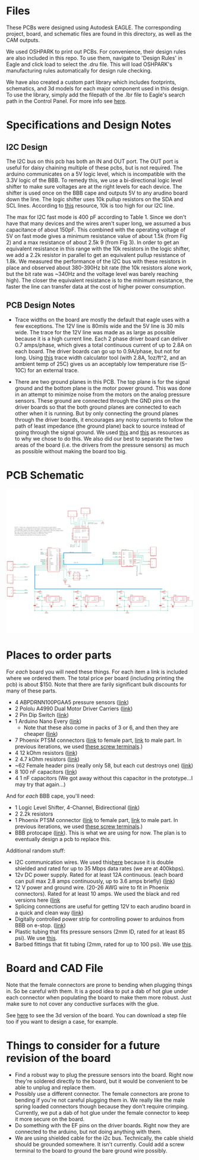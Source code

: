 # Files

These PCBs were designed using Autodesk EAGLE. The corresponding project, board, and schematic files are found in this directory, as well as the CAM outputs.

We used OSHPARK to print out PCBs. For convenience, their design rules are also included in this repo. To use them, navigate to 'Design Rules' in Eagle and click load to select the .dru file. This will load OSHPARK's manufacturing rules automatically for design rule checking.

We have also created a custom part library which includes footprints, schematics, and 3d models for each major component used in this design. To use the library, simply add the filepath of the .lbr file to Eagle's search path in the Control Panel. For more info see [here](https://www.instructables.com/Adding-a-Library-to-Eagle-CAD/).

# Specifications and Design Notes
## I2C Design
The I2C bus on this pcb has both an IN and OUT port. The OUT port is useful for daisy chaining multiple of these pcbs, but is not required. The arduino communicates on a 5V logic level, which is incompatible with the 3.3V logic of the BBB. To remedy this, we use a bi-directional logic level shifter to make sure voltages are at the right levels for each device. The shifter is used once on the BBB cape and outputs 5V to any arudino board down the line. The logic shifter uses 10k pullup resistors on the SDA and SCL lines. According to [this](https://www.ti.com/lit/an/slva689/slva689.pdf?ts=1612978067135&ref_url=https%253A%252F%252Fwww.google.com%252F) resource, 10k is too high for our I2C line. 

The max for I2C fast mode is 400 pF according to Table 1. Since we don't have that many devices and the wires aren't super long, we assumed a bus capacitance of about 150pF. This combined with the operating voltage of 5V on fast mode gives a minimum resistance value of about 1.5k (from Fig 2) and a max resistance of about 2.5k 9 (from Fig 3). In order to get an equivalent resistance in this range with the 10k resistors in the logic shifter, we add a 2.2k resistor in parallel to get an equivalent pullup resistance of 1.8k. We measured the performance of the I2C bus with these resistors in place and observed about 380-390Hz bit rate (the 10k resistors alone work, but the bit rate was ~340Hz and the voltage level was barely reaching high). The closer the equivalent resistance is to the minimum resistance, the faster the line can transfer data at the cost of higher power consumption. 

## PCB Design Notes

* Trace widths on the board are mostly the default that eagle uses with a few exceptions. The 12V line is 80mils wide and the 5V line is 30 mils wide. The trace for the 12V line was made as as large as possible because it is a high current line. Each 2 phase driver board can deliver 0.7 amps/phase, which gives a total continuous current of up to 2.8A on each board. The driver boards can go up to 0.9A/phase, but not for long. Using [this](https://www.digikey.com/en/resources/conversion-calculators/conversion-calculator-pcb-trace-width) trace width calculator tool (with 2.8A, 1oz/ft^2, and an ambient temp of 25C) gives us an acceptably low temperature rise (5-10C) for an external trace.

* There are two ground planes in this PCB. The top plane is for the signal ground and the bottom plane is the motor power ground. This was done in an attempt to minimize noise from the motors on the analog pressure sensors. These ground are connected through the GND pins on the driver boards so that the both ground planes are connected to each other when it is running. But by only connecting the ground planes through the driver boards, it encourages any noisy currents to follow the path of least impedance (the ground plane) back to source instead of going through the signal ground. We used [this](https://www.nxp.com/docs/en/application-note/AN1259.pdf) and [this](https://electronics.stackexchange.com/questions/112508/ground-vs-power-ground) as resources as to why we chose to do this. We also did our best to separate the two areas of the board (i.e. the drivers from the pressure sensors) as much as possible without making the board too big. 

# PCB Schematic
![Schematic](schematic_v5.png)

# Places to order parts

For *each* board you will need these things. For each item a link is included where we ordered them. The total price per board (including printing the pcb) is about $150. Note that there are farily significant bulk discounts for many of these parts. 

* 4 ABPDRNN100PGAA5 pressure sensors ([link](https://www.mouser.com/ProductDetail/Honeywell/ABPDRNN100PGAA5?qs=sGAEpiMZZMvhQj7WZhFIAD2P7qVC0dZ7tI11ZYAVyGqQk%2FMhVJdgGw%3D%3D))
* 2 Pololu A4990 Dual Motor Driver Carriers ([link](https://www.pololu.com/product/2137/))
* 2 Pin Dip Switch ([link](https://www.digikey.com/en/products/detail/cui-devices/DS01-254-S-02BE/11310829))
* 1 Arduino Nano Every ([link](https://store.arduino.cc/usa/nano-every))
	* Note that these also come in packs of 3 or 6, and then they are cheaper ([link](https://store.arduino.cc/usa/nano-every-pack))
* 7 Phoenix PTSM connectors ([link](https://www.digikey.com/en/products/detail/phoenix-contact/1778625/2625578) to female part, [link](https://www.digikey.com/en/products/detail/phoenix-contact/1778832/2625556) to male part. In previous iterations, we used [these screw terminals](https://www.amazon.com/Simpo-Terminal-Optional-300v10a-Drawing/dp/B018ORUVTU/ref=sr_1_4?dchild=1&keywords=2.54%2Bmm%2Bscrew%2Bterminal&qid=1587763307&s=industrial&sr=1-4&th=1).)
* 4 12 kOhm resistors ([link](https://www.amazon.com/EDGELEC-Resistor-Tolerance-Resistance-Optional/dp/B07HDGQRSR/ref=sr_1_2?dchild=1&keywords=12k+resistor&qid=1587767472&sr=8-2))
* 2 4.7 kOhm resistors ([link](https://www.amazon.com/4-7-kOhm-Resistor/s?k=4.7+kOhm+Resistor))
* ~62 Female header pins (really only 58, but each cut destroys one) ([link](https://www.amazon.com/Qunqi-2-54mm-Straight-Connector-Arduino/dp/B07CGGSDWF/ref=sr_1_3?dchild=1&keywords=female+header+pins&qid=1587769954&sr=8-3))
* 8 100 nF capacitors ([link](https://www.amazon.com/Gikfun-Ceramic-Capacitor-Arduino-100pcs/dp/B00RT02YIU/ref=sr_1_9?dchild=1&keywords=100nf+capacitor&qid=1587767206&sr=8-9))
* 4 1 nF capacitors (We got away without this capacitor in the prototype...I may try that again...)

And for *each* BBB cape, you'll need:

* 1 Logic Level Shifter, 4-Channel, Bidirectional ([link](https://www.pololu.com/product/2595))
* 2 2.2k resistors
* 1 Phoenix PTSM connector ([link](https://www.digikey.com/en/products/detail/phoenix-contact/1778625/2625578) to female part, [link](https://www.digikey.com/en/products/detail/phoenix-contact/1778832/2625556) to male part. In previous iterations, we used [these screw terminals](https://www.amazon.com/Simpo-Terminal-Optional-300v10a-Drawing/dp/B018ORUVTU/ref=sr_1_4?dchild=1&keywords=2.54%2Bmm%2Bscrew%2Bterminal&qid=1587763307&s=industrial&sr=1-4&th=1).)
* BBB protocape ([link](https://www.adafruit.com/product/572)). This is what we are using for now. The plan is to eventually design a pcb to replace this.


Additional random stuff:

* I2C communication wires. We used this[here](https://www.mcmaster.com/8128T1/) because it is double shielded and rated for up to 35 Mbps data rates (we are at 400kbps).
* 12v DC power supply. Rated for at least 12A continuous. (each board can pull max 2.8 amps continuously, up to 3.6 amps briefly) ([link](https://www.amazon.com/AVAWO-Switching-Transformer-Regulated-Computer/dp/B0146IAXYO/ref=sr_1_3?dchild=1&keywords=24+volt+power+supply&qid=1587765261&sr=8-3))
* 12 V power and ground wire. (20-26 AWG wire to fit in Phoenix connectors). Rated for at least 10 amps. We used the black and red versions here ([link](https://www.mcmaster.com/8054T14/)
* Splicing connections are useful for getting 12V to each arudino board in a quick and clean way ([link](https://www.amazon.com/dp/B07XMJ5KTY/ref=sspa_dk_detail_0?spLa=ZW5jcnlwdGVkUXVhbGlmaWVyPUFPUFdLM1RZU1g4M0kmZW5jcnlwdGVkSWQ9QTAzODQzNDEyU1RMUVlGNVgwM1VNJmVuY3J5cHRlZEFkSWQ9QTAwNTA5MTUyWERMTFQ3TzBUUDNIJndpZGdldE5hbWU9c3BfZGV0YWlsMiZhY3Rpb249Y2xpY2tSZWRpcmVjdCZkb05vdExvZ0NsaWNrPXRydWU&th=1))
* Digitally controlled power strip for controlling power to arduinos from BBB on e-stop. ([link](https://www.sparkfun.com/products/14236))
* Plastic tubing that fits pressure sensors (2mm ID, rated for at least 85 psi). We use [this](https://www.mcmaster.com/8014N13/).
* Barbed fittings that fit tubing (2mm, rated for up to 100 psi). We use [this](https://www.mcmaster.com/6220N78/).


# Board and CAD File

Note that the female connectors are prone to bending when plugging things in. So be careful with them. It is a good idea to put a dab of hot glue under each connector when populating the board to make them more robust. Just make sure to not cover any conductive surfaces with the glue.

See [here](https://a360.co/2NUtMc7) to see the 3d version of the board. You can download a step file too if you want to design a case, for example.

# Things to consider for a future revision of the board

* Find a robust way to plug the pressure sensors into the board. Right now they're soldered directly to the board, but it would be convenient to be able to unplug and replace them.
* Possibly use a different connector. The female connectors are prone to bending if you're not careful plugging them in. We really like the male spring loaded connectors though because they don't require crimping. Currently, we put a dab of hot glue under the female connector to keep it more secure on the board.
* Do something with the EF pins on the driver boards. Right now they are connected to the arduino, but not doing anything with them. 
* We are using shielded cable for the i2c bus. Technically, the cable shield should be grounded somewhere. It isn't currently. Could add a screw terminal to the board to ground the bare ground wire possibly.